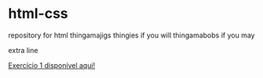 # html-css
repository for html thingamajigs
thingies if you will
thingamabobs if you may

extra line

<a href="https://bism4rk.github.io/html-css/Modulo1/">Exercício 1 disponível aqui!</a>